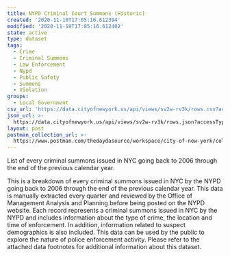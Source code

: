 ```yaml
---
title: NYPD Criminal Court Summons (Historic)
created: '2020-11-10T17:05:16.612394'
modified: '2020-11-10T17:05:16.612402'
state: active
type: dataset
tags:
  - Crime
  - Criminal Summons
  - Law Enforcement
  - Nypd
  - Public Safety
  - Summons
  - Violation
groups:
  - Local Government
csv_url: 'https://data.cityofnewyork.us/api/views/sv2w-rv3k/rows.csv?accessType=DOWNLOAD'
json_url: >-
  https://data.cityofnewyork.us/api/views/sv2w-rv3k/rows.json?accessType=DOWNLOAD
layout: post
postman_collection_url: >-
  https://www.postman.com/thedaydasource/workspace/city-of-new-york/collection/15909983-10b5c439-19a9-4694-96f9-97e32c4b67a4
---
```

List of every criminal summons issued in NYC going back to 2006 through the end of the previous calendar year.

This is a breakdown of every criminal summons issued in NYC by the NYPD going back to 2006 through the end of the previous calendar year.
This data is manually extracted every quarter and reviewed by the Office of Management Analysis and Planning before being posted on the NYPD website. Each record represents a criminal summons issued in NYC by the NYPD and includes information about the type of crime, the location and time of enforcement. In addition, information related to suspect demographics is also included. 
This data can be used by the public to explore the nature of police enforcement activity. 
Please refer to the attached data footnotes for additional information about this dataset.
